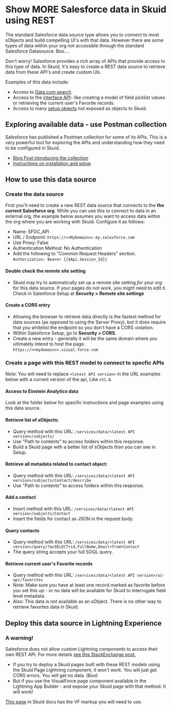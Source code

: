 # Show MORE Salesforce data in Skuid using REST
The standard Salesforce data source type allows you to connect to most sObjects and build compelling UI's with that data.  However there are some types of data within your org not accessible through the standard Salesforce Datasource.  Boo....

Don't worry! Salesforce provides a rich array of APIs that provide access to this type of data. In Skuid, it's easy to create a REST data source to retrieve data from these API's and create custom UIs.

Examples of this data include: 

* Access to [Data.com search](https://developer.salesforce.com/docs/atlas.en-us.datadotcom_api_dev_guide.meta/datadotcom_api_dev_guide/datadotcom_api_dev_guide_intro.htm).
* Access to the [interface API](https://developer.salesforce.com/docs/atlas.en-us.uiapi.meta/uiapi/ui_api_get_started.htm)-  like creating a model of field picklist values or retrieving the current user's Favorite records. 
* Access to many [setup objects](https://developer.salesforce.com/docs/atlas.en-us.220.0.object_reference.meta/object_reference/sforce_api_objects_concepts.htm) not exposed as objects to Skuid.  


## Exploring available data - use Postman collection

Salesforce has published a Postman collection for some of its APIs. This is a very powerful tool for exploring the APIs and understanding how they need to be configured in Skuid.

* [Blog Post introducing the collection](https://developer.salesforce.com/blogs/2020/03/explore-the-salesforce-apis-with-a-postman-collection.html)
* [Instructions on installation and setup](https://developer.salesforce.com/blogs/2020/03/explore-the-salesforce-apis-with-a-postman-collection.html)


## How to use this data source

### Create the data source

First you'll need to create a new REST data source that connects to the  **the current Salesforce org**.  While you can use this to connect to data in an external org, the example below assumes you want to access data within the org where you are working with Skuid.  Configure it as follows:

* Name:  SFDC_API
* URL / Endpoint: ``https://<<MyDomain>>.my.salesforce.com``
* Use Proxy:  False
* Authentication Method:  No Authentication
* Add the following to "Common Request Headers" section. 
``Authorization: Bearer {{$Api.Session_Id}}``


#### Double check the remote site setting

* Skuid may try to automatically set up a remote site setting _for your org_  for this data source. If your pages do not work, you might need to edit it.  Check in Salesforce Setup at **Security > Remote site settings**  

#### Create a CORS entry

* Allowing the browser to retrieve data directly is the fastest method for data sources (as opposed to using the Server Proxy),  but it does require that you whitelist the endpoint so you don't have a CORS violation.  
* Within Salesforce Setup, go to **Security > CORS**.
* Create a new entry - generally it will be the same domain where you ultimately intend to host the page.  ``https://<<mydomain>>.visual.force.com``


### Create a page with this REST model to connect to specfic APIs
Note: You will need to replace `<latest API version>` in the URL examples below with a current version of the api,  Like `v51.0`. 

#### Access to Einstein Analytics data

 Look at the folder below for specific instructions and page examples using this data source.   

#### Retrieve list of sObjects:      

* Query method with this URL:   ``/services/data/<latest API version>/sobjects/``
* Use "Path to contents" to access folders within this response. 
* Build a Skuid page with a better list of sObjects than you can see in Setup.
    
#### Retrieve all metadata related to contact object:      

* Query method with this URL:   ``/services/data/<latest API version>/sobjects/Contact/describe``
* Use "Path to contents" to access folders within this response. 
    
    
#### Add a contact

* Insert method with this URL:   ``/services/data/<latest API version>/sobjects/Contact``
* Insert the fields for contact as JSON in the request body.

####  Query contacts   
* Query method with this URL:  ``/services/data/<latest API version>/query/?q=SELECT+id,FullName,Email+from+Contact``
* The query string accepts your full SOQL query.    

#### Retrieve current user's Favorite records
* Query method with this URL: `/services/data/<latest API version>/ui-api/favorites`
* Note: Make sure you have at least one record marked as favorite before you set this up - or no data will be available for Skuid to interrogate field level metadata. 
* Also:  This data is not available as an sObject.  There is no other way to retrieve favorites data in Skuid. 

## Deploy this data source in Lightning Experience

### A warning!
Salesforce does not allow custom Lightning components to access their own REST API. For more details [see this StackExchange post.](https://salesforce.stackexchange.com/questions/55306/how-to-call-a-salesforce-rest-url-from-lightning-component) 
* If you try to deploy a Skuid pages built with these REST models using the Skuid Page Lightning component, it won't work. You will just get CORS errors. You will get no data. (Boo)  
* But if you use the VisualForce page component available in the Lightning App Builder - and expose your Skuid page with that method.  It will work!   

[This page](https://docs.skuid.com/latest/v2/en/skuid/deploy/salesforce/visualforce/skuid-page-visualforce-component.html#object-controller-independent-pages) in Skuid docs has the VF markup you will need to use. 
